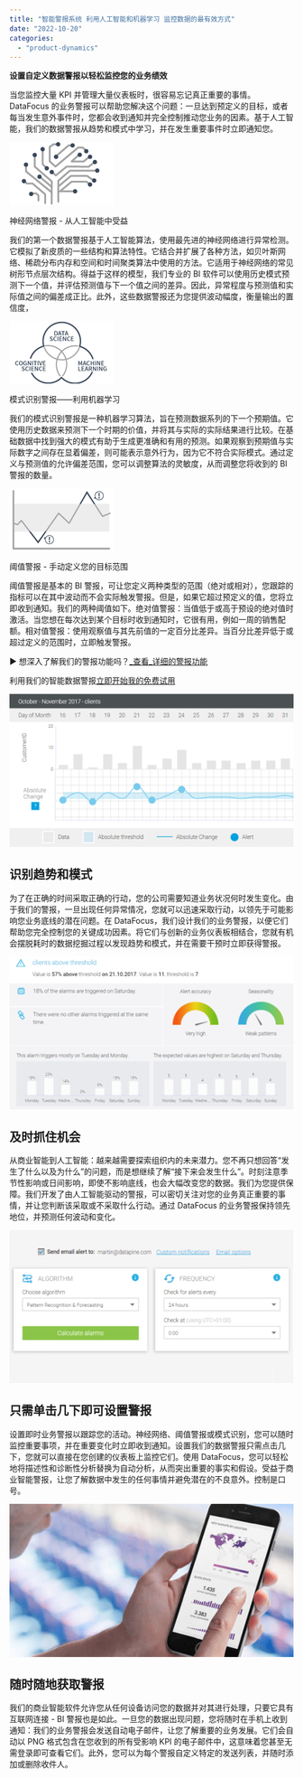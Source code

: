 ```yaml
---
title: "智能警报系统 利用人工智能和机器学习 监控数据的最有效方式"
date: "2022-10-20"
categories: 
  - "product-dynamics"
---
```


**设置自定义数据警报以轻松监控您的业务绩效**

当您监控大量 KPI 并管理大量仪表板时，很容易忘记真正重要的事情。DataFocus 的业务警报可以帮助您解决这个问题：一旦达到预定义的目标，或者每当发生意外事件时，您都会收到通知并完全控制推动您业务的因素。基于人工智能，我们的数据警报从趋势和模式中学习，并在发生重要事件时立即通知您。

![](images/1666248038-word-image.png)

神经网络警报 - 从人工智能中受益

我们的第一个数据警报基于人工智能算法，使用最先进的神经网络进行异常检测。它模拟了新皮质的一些结构和算法特性。它结合并扩展了各种方法，如贝叶斯网络、稀疏分布内存和空间和时间聚类算法中使用的方法。它适用于神经网络的常见树形节点层次结构。得益于这样的模型，我们专业的 BI 软件可以使用历史模式预测下一个值，并评估预测值与下一个值之间的差异。因此，异常程度与预测值和实际值之间的偏差成正比。此外，这些数据警报还为您提供波动幅度，衡量输出的置信度，

![blob.png](images/1666248038-blob-png.png)

模式识别警报——利用机器学习

我们的模式识别警报是一种机器学习算法，旨在预测数据系列的下一个预期值。它使用历史数据来预测下一个时期的价值，并将其与实际的实际结果进行比较。在基础数据中找到强大的模式有助于生成更准确和有用的预测。如果观察到预期值与实际数字之间存在显着偏差，则可能表示意外行为，因为它不符合实际模式。通过定义与预测值的允许偏差范围，您可以调整算法的灵敏度，从而调整您将收到的 BI 警报的数量。

![blob.png](images/1666248038-blob-png-1.png)

阈值警报 - 手动定义您的目标范围

阈值警报是基本的 BI 警报，可让您定义两种类型的范围（绝对或相对），您跟踪的指标可以在其中波动而不会实际触发警报。但是，如果它超过预定义的值，您将立即收到通知。我们的两种阈值如下。绝对值警报：当值低于或高于预设的绝对值时激活。当您想在每次达到某个目标时收到通知时，它很有用，例如一周的销售配额。相对值警报：使用观察值与其先前值的一定百分比差异。当百分比差异低于或超过定义的范围时，立即触发警报。

► 想深入了解我们的警报功能吗？[_查看_详细的警报功能](https://www.datafocus.ai/infos/business-intelligence-data-alerts#)

利用我们的智能数据警报[立即开始我的免费试用](https://www.datafocus.ai/console/)

![blob.png](images/1666248038-blob-png-2.png)

## 识别趋势和模式

为了在正确的时间采取正确的行动，您的公司需要知道业务状况何时发生变化。由于我们的警报，一旦出现任何异常情况，您就可以迅速采取行动，以领先于可能影响您业务底线的潜在问题。在 DataFocus，我们设计我们的业务警报，以便它们帮助您完全控制您的关键成功因素。将它们与创新的业务仪表板相结合，您就有机会摆脱耗时的数据挖掘过程以发现趋势和模式，并在需要干预时立即获得警报。

![blob.png](images/1666248039-blob-png.png)

## 及时抓住机会

从商业智能到人工智能：越来越需要探索组织内的未来潜力。您不再只想回答“发生了什么以及为什么”的问题，而是想继续了解“接下来会发生什么”。时刻注意季节性影响或日间影响，即使不影响底线，也会大幅改变您的数据。我们为您提供保障。我们开发了由人工智能驱动的警报，可以密切关注对您的业务真正重要的事情，并让您判断该采取或不采取什么行动。通过 DataFocus 的业务警报保持领先地位，并预测任何波动和变化。

![blob.png](images/1666248040-blob-png.png)

## 只需单击几下即可设置警报

设置即时业务警报以跟踪您的活动。神经网络、阈值警报或模式识别，您可以随时监控重要事项，并在重要变化时立即收到通知。设置我们的数据警报只需点击几下，您就可以直接在您创建的仪表板上监控它们。使用 DataFocus，您可以轻松地将描述性和诊断性分析替换为自动分析，从而突出重要的事实和假设。受益于商业智能警报，让您了解数据中发生的任何事情并避免潜在的不良意外。控制是口号。

![blob.png](images/1666248041-blob-png.png)

## 随时随地获取警报

我们的商业智能软件允许您从任何设备访问您的数据并对其进行处理，只要它具有互联网连接 - BI 警报也是如此。一旦您的数据出现问题，您将随时在手机上收到通知：我们的业务警报会发送自动电子邮件，让您了解重要的业务发展。它们会自动以 PNG 格式包含在您收到的所有受影响 KPI 的电子邮件中，这意味着您甚至无需登录即可查看它们。此外，您可以为每个警报自定义特定的发送列表，并随时添加或删除收件人。
